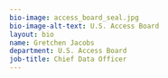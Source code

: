 ```yaml
---
bio-image: access_board_seal.jpg
bio-image-alt-text: U.S. Access Board
layout: bio
name: Gretchen Jacobs
department: U.S. Access Board
job-title: Chief Data Officer
---
```

